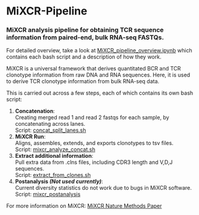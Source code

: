 # MiXCR-Pipeline
### MiXCR analysis pipeline for obtaining TCR sequence information from paired-end, bulk RNA-seq FASTQs. 

For detailed overview, take a look at [MiXCR_pipeline_overview.ipynb](https://github.com/jmakings/MiXCR-Pipeline/blob/main/MiXCR_pipeline_overview.ipynb) which contains each bash script and a description of how they work.

MiXCR is a universal framework that derives quantitated BCR and TCR clonotype information from raw DNA and RNA sequences. Here, it is used to derive TCR clonotype information from bulk RNA-seq data.

This is carried out across a few steps, each of which contains its own bash script: 
1. **Concatenation**: <br>Creating merged read 1 and read 2 fastqs for each sample, by concatenating across lanes. 
<br>Script: [concat_split_lanes.sh](https://github.com/jmakings/MiXCR-Pipeline/blob/main/concat_split_lanes.sh)
2. **MiXCR Run**: <br>Aligns, assembles, extends, and exports clonotypes to tsv files. 
<br>Script: [mixcr_analyze_concat.sh](https://github.com/jmakings/MiXCR-Pipeline/blob/main/mixcr_analyze_concat.sh)
3. **Extract additional information**: <br>Pull extra data from .clns files, including CDR3 length and V,D,J sequences. 
<br>Script: [extract_from_clones.sh](https://github.com/jmakings/MiXCR-Pipeline/blob/main/extract_from_clones.sh)
4. **Postanalysis *(Not used currently)***: <br>Current diversity statistics do not work due to bugs in MiXCR software. 
<br>Script: [mixcr_postanalysis](https://github.com/jmakings/MiXCR-Pipeline/blob/main/mixcr_postanalysis.sh)

For more information on MiXCR: 
[MiXCR Nature Methods Paper](https://www.nature.com/articles/nmeth.3364)
